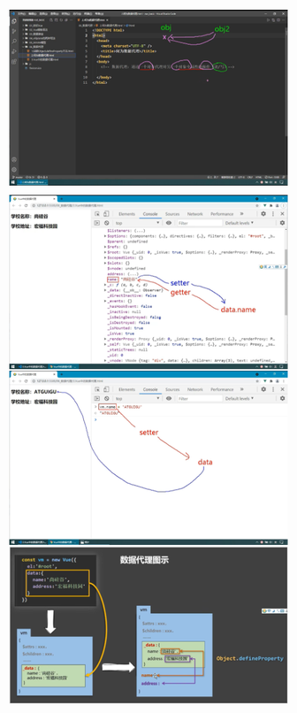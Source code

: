 ![obj2 可以操作 obj1](image.png)

![修改data中的name](image-1.png)
![页面随着data变化也发生变化](image-2.png)
![数据代理在Vue](image-3.png)